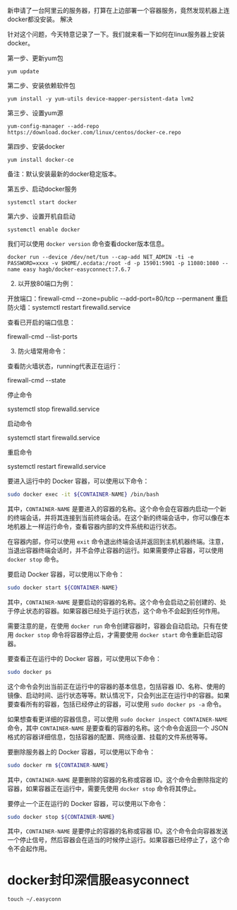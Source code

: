 新申请了一台阿里云的服务器，打算在上边部署一个容器服务，竟然发现机器上连docker都没安装。
解决

针对这个问题，今天特意记录了一下。我们就来看一下如何在linux服务器上安装docker。

第一步、更新yum包

```
yum update
```


第二步、安装依赖软件包

```
yum install -y yum-utils device-mapper-persistent-data lvm2
```

第三步、设置yum源

```
yum-config-manager --add-repo https://download.docker.com/linux/centos/docker-ce.repo
```

第四步、安装docker

```
yum install docker-ce 
```

备注：默认安装最新的docker稳定版本。

第五步、启动docker服务

```
systemctl start docker
```

第六步、设置开机自启动

```
systemctl enable docker 
```

我们可以使用 `docker version` 命令查看docker版本信息。






```
docker run --device /dev/net/tun --cap-add NET_ADMIN -ti -e PASSWORD=xxxx -v $HOME/.ecdata:/root -d -p 15901:5901 -p 11080:1080 --name easy hagb/docker-easyconnect:7.6.7
```

2. 以开放80端口为例：

开放端口：firewall-cmd --zone=public --add-port=80/tcp --permanent
重启防火墙：systemctl restart firewalld.service

查看已开启的端口信息：

firewall-cmd --list-ports

3. 防火墙常用命令：

查看防火墙状态，running代表正在运行：

firewall-cmd --state

停止命令

systemctl stop firewalld.service

启动命令

systemctl start firewalld.service

重启命令 

systemctl restart firewalld.service


要进入运行中的 Docker 容器，可以使用以下命令：

```bash
sudo docker exec -it ${CONTAINER-NAME} /bin/bash
```

其中，`CONTAINER-NAME` 是要进入的容器的名称。这个命令会在容器内启动一个新的终端会话，并将其连接到当前终端会话。在这个新的终端会话中，你可以像在本地机器上一样运行命令，查看容器内部的文件系统和运行状态。

在容器内部，你可以使用 `exit` 命令退出终端会话并返回到主机机器终端。注意，当退出容器终端会话时，并不会停止容器的运行。如果需要停止容器，可以使用 `docker stop` 命令。



要启动 Docker 容器，可以使用以下命令：

```bash
sudo docker start ${CONTAINER-NAME}
```

其中，`CONTAINER-NAME` 是要启动的容器的名称。这个命令会启动之前创建的、处于停止状态的容器。如果容器已经处于运行状态，这个命令不会起到任何作用。

需要注意的是，在使用 `docker run` 命令创建容器时，容器会自动启动。只有在使用 `docker stop` 命令将容器停止后，才需要使用 `docker start` 命令重新启动容器。





要查看正在运行中的 Docker 容器，可以使用以下命令：

```bash
sudo docker ps
```

这个命令会列出当前正在运行中的容器的基本信息，包括容器 ID、名称、使用的镜像、启动时间、运行状态等等。默认情况下，只会列出正在运行中的容器。如果要查看所有的容器，包括已经停止的容器，可以使用 `sudo docker ps -a` 命令。

如果想查看更详细的容器信息，可以使用 `sudo docker inspect CONTAINER-NAME` 命令，其中 `CONTAINER-NAME` 是要查看的容器的名称。这个命令会返回一个 JSON 格式的容器详细信息，包括容器的配置、网络设置、挂载的文件系统等等。





要删除服务器上的 Docker 容器，可以使用以下命令：

```bash
sudo docker rm ${CONTAINER-NAME}
```

其中，`CONTAINER-NAME` 是要删除的容器的名称或容器 ID。这个命令会删除指定的容器，如果容器正在运行中，需要先使用 `docker stop` 命令将其停止。



要停止一个正在运行的 Docker 容器，可以使用以下命令：

```bash
sudo docker stop ${CONTAINER-NAME}
```

其中，`CONTAINER-NAME` 是要停止的容器的名称或容器 ID。这个命令会向容器发送一个停止信号，然后容器会在适当的时候停止运行。如果容器已经停止了，这个命令不会起作用。





# docker封印深信服easyconnect

```
touch ~/.easyconn
```

